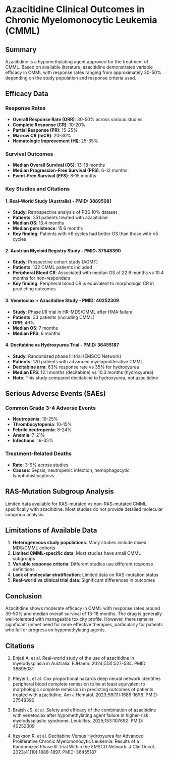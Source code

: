 # Azacitidine Clinical Outcomes in Chronic Myelomonocytic Leukemia (CMML)

## Summary

Azacitidine is a hypomethylating agent approved for the treatment of CMML. Based on available literature, azacitidine demonstrates variable efficacy in CMML with response rates ranging from approximately 30-50% depending on the study population and response criteria used.

## Efficacy Data

### Response Rates
- **Overall Response Rate (ORR)**: 30-50% across various studies
- **Complete Response (CR)**: 10-20% 
- **Partial Response (PR)**: 15-25%
- **Marrow CR (mCR)**: 20-30%
- **Hematologic Improvement (HI)**: 25-35%

### Survival Outcomes
- **Median Overall Survival (OS)**: 13-18 months
- **Median Progression-Free Survival (PFS)**: 6-12 months
- **Event-Free Survival (EFS)**: 8-15 months

### Key Studies and Citations

#### 1. Real-World Study (Australia) - PMID: 38895081
- **Study**: Retrospective analysis of PBS 10% dataset
- **Patients**: 351 patients treated with azacitidine
- **Median OS**: 13.4 months
- **Median persistence**: 15.6 months
- **Key finding**: Patients with ≥6 cycles had better OS than those with ≤5 cycles

#### 2. Austrian Myeloid Registry Study - PMID: 37548390
- **Study**: Prospective cohort study (AGMT)
- **Patients**: 132 CMML patients included
- **Peripheral Blood CR**: Associated with median OS of 22.8 months vs 10.4 months for non-responders
- **Key finding**: Peripheral blood CR is equivalent to morphologic CR in predicting outcomes

#### 3. Venetoclax + Azacitidine Study - PMID: 40252309
- **Study**: Phase I/II trial in HR-MDS/CMML after HMA failure
- **Patients**: 33 patients (including CMML)
- **ORR**: 49%
- **Median OS**: 7 months
- **Median PFS**: 6 months

#### 4. Decitabine vs Hydroxyurea Trial - PMID: 36455187
- **Study**: Randomized phase III trial (EMSCO Network)
- **Patients**: 170 patients with advanced myeloproliferative CMML
- **Decitabine arm**: 63% response rate vs 35% for hydroxyurea
- **Median EFS**: 12.1 months (decitabine) vs 10.3 months (hydroxyurea)
- **Note**: This study compared decitabine to hydroxyurea, not azacitidine

## Serious Adverse Events (SAEs)

### Common Grade 3-4 Adverse Events
- **Neutropenia**: 19-25%
- **Thrombocytopenia**: 10-15%
- **Febrile neutropenia**: 8-24%
- **Anemia**: 7-21%
- **Infections**: 16-35%

### Treatment-Related Deaths
- **Rate**: 3-9% across studies
- **Causes**: Sepsis, neutropenic infection, hemophagocytic lymphohistiocytosis

## RAS-Mutation Subgroup Analysis

Limited data available for RAS-mutated vs non-RAS-mutated CMML specifically with azacitidine. Most studies do not provide detailed molecular subgroup analysis.

## Limitations of Available Data

1. **Heterogeneous study populations**: Many studies include mixed MDS/CMML cohorts
2. **Limited CMML-specific data**: Most studies have small CMML subgroups
3. **Variable response criteria**: Different studies use different response definitions
4. **Lack of molecular stratification**: Limited data on RAS-mutation status
5. **Real-world vs clinical trial data**: Significant differences in outcomes

## Conclusion

Azacitidine shows moderate efficacy in CMML with response rates around 30-50% and median overall survival of 13-18 months. The drug is generally well-tolerated with manageable toxicity profile. However, there remains significant unmet need for more effective therapies, particularly for patients who fail or progress on hypomethylating agents.

## Citations

1. Enjeti A, et al. Real-world study of the use of azacitidine in myelodysplasia in Australia. EJHaem. 2024;5(3):527-534. PMID: 38895081

2. Pleyer L, et al. Cox proportional hazards deep neural network identifies peripheral blood complete remission to be at least equivalent to morphologic complete remission in predicting outcomes of patients treated with azacitidine. Am J Hematol. 2023;98(11):1685-1698. PMID: 37548390

3. Braish JS, et al. Safety and efficacy of the combination of azacitidine with venetoclax after hypomethylating agent failure in higher-risk myelodysplastic syndrome. Leuk Res. 2025;153:107692. PMID: 40252309

4. Itzykson R, et al. Decitabine Versus Hydroxyurea for Advanced Proliferative Chronic Myelomonocytic Leukemia: Results of a Randomized Phase III Trial Within the EMSCO Network. J Clin Oncol. 2023;41(10):1888-1897. PMID: 36455187 